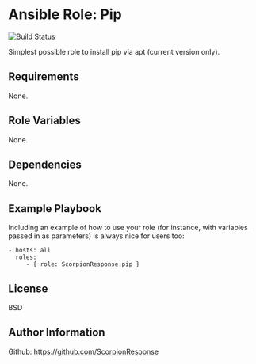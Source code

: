 Ansible Role: Pip
=================

[![Build Status](https://travis-ci.org/ScorpionResponse/ansible-pip.svg?branch=master)](https://travis-ci.org/ScorpionResponse/ansible-pip)

Simplest possible role to install pip via apt (current version only).

Requirements
------------

None.

Role Variables
--------------

None.

Dependencies
------------

None.

Example Playbook
----------------

Including an example of how to use your role (for instance, with variables passed in as parameters) is always nice for users too:

    - hosts: all
      roles:
         - { role: ScorpionResponse.pip }

License
-------

BSD

Author Information
------------------

Github: https://github.com/ScorpionResponse
